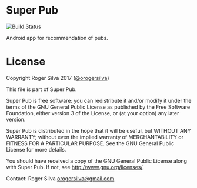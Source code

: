 Super Pub
========

[![Build Status](https://www.bitrise.io/app/f816684d1cbc96e7/status.svg?token=eefyKZDgLvCrbXIPG4FbBg&branch=alpha)](https://www.bitrise.io/app/f816684d1cbc96e7)

Android app for recommendation of pubs.

License
========

Copyright Roger Silva 2017 ([@orogersilva](https://www.linkedin.com/in/orogersilva))

This file is part of Super Pub.

Super Pub is free software: you can redistribute it and/or modify
it under the terms of the GNU General Public License as published by
the Free Software Foundation, either version 3 of the License, or
(at your option) any later version.

Super Pub is distributed in the hope that it will be useful,
but WITHOUT ANY WARRANTY; without even the implied warranty of
MERCHANTABILITY or FITNESS FOR A PARTICULAR PURPOSE.  See the
GNU General Public License for more details.

You should have received a copy of the GNU General Public License
along with Super Pub.  If not, see <http://www.gnu.org/licenses/>.

Contact: Roger Silva [orogersilva@gmail.com](mailto:orogersilva@gmail.com)